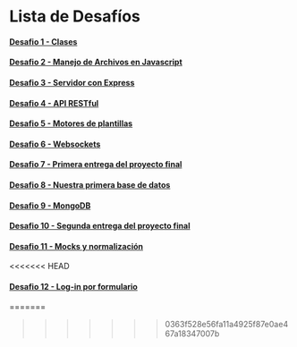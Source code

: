 # Lista de Desafíos

#### [ Desafio 1 - Clases](https://github.com/gasparjrebord/backend-class/tree/master/desafio-1#readme)

#### [ Desafio 2 - Manejo de Archivos en Javascript](https://github.com/gasparjrebord/backend-class/tree/master/desafio-2#readme)

#### [ Desafio 3 - Servidor con Express](https://github.com/gasparjrebord/backend-class/tree/master/desafio-3#readme)

#### [ Desafio 4 - API RESTful](https://github.com/gasparjrebord/backend-class/tree/master/desafio-4#readme)

#### [ Desafio 5 - Motores de plantillas](https://github.com/gasparjrebord/backend-class/tree/master/desafio-5#readme)

#### [ Desafio 6 - Websockets](https://github.com/gasparjrebord/backend-class/tree/master/desafio-6#readme)

#### [ Desafio 7 - Primera entrega del proyecto final](https://github.com/gasparjrebord/backend-class/tree/master/desafio-7#readme)

#### [ Desafio 8 - Nuestra primera base de datos](https://github.com/gasparjrebord/backend-class/tree/master/desafio-8#readme)

#### [ Desafio 9 - MongoDB](https://github.com/gasparjrebord/backend-class/tree/master/desafio-9#readme)

#### [ Desafio 10 - Segunda entrega del proyecto final](https://github.com/gasparjrebord/backend-class/tree/master/desafio-10#readme)

#### [ Desafio 11 - Mocks y normalización](https://github.com/gasparjrebord/backend-class/tree/master/desafio-11#readme)
<<<<<<< HEAD

#### [ Desafio 12 - Log-in por formulario](https://github.com/gasparjrebord/backend-class/tree/master/desafio-12#readme)
=======
>>>>>>> 0363f528e56fa11a4925f87e0ae467a18347007b
